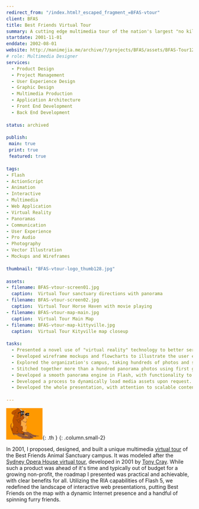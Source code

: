 ```yaml
---
redirect_from: "/index.html?_escaped_fragment_=BFAS-vtour"
client: BFAS  
title: Best Friends Virtual Tour  
summary: A cutting edge multimedia tour of the nation's largest "no kill" animal sanctuary, making use of 360&deg; panormas and audio/video clips in the 2002 era of Flash 5 and dial-up internet.
startdate: 2001-11-01
enddate: 2002-08-01  
website: http://manimejia.me/archive/?/projects/BFAS/assets/BFAS-Tour12
# role: Multimedia Designer 
services:
  - Product Design 
  - Project Management 
  - User Experience Design
  - Graphic Design
  - Multimedia Production
  - Application Architecture
  - Front End Development
  - Back End Development

status: archived

publish: 
 main: true 
 print: true
 featured: true

tags:
- Flash
- ActionScript
- Animation
- Interactive
- Multimedia
- Web Application
- Virtual Reality
- Panoramas
- Communication
- User Experience
- Pro Audio
- Photography
- Vector Illustration  
- Mockups and Wireframes

thumbnail: "BFAS-vtour-logo_thumb128.jpg"

assets:
- filename: BFAS-vtour-screen01.jpg
  caption:  Virtual Tour sanctuary directions with panorama
- filename: BFAS-vtour-screen02.jpg
  caption:  Virtual Tour Horse Haven with movie playing
- filename: BFAS-vtour-map-main.jpg
  caption:  Virtual Tour Main Map
- filename: BFAS-vtour-map-kittyville.jpg
  caption:  Virtual Tour Kityville map closeup

tasks: 
  - Presented a novel use of "virtual reality" technology to better serve the member base   of a national organization. Got the job.
  - Developed wireframe mockups and flowcharts to illustrate the user experience and   architecture of the project.
  - Explored the organization's campus, taking hundreds of photos and sound recordings to   support the project's panorama and multimedia requirements.
  - Stitched together more than a hundred panorama photos using first generation QTVR   software by Apple and lots of editing by hand.
  - Developed a smooth panorama engine in Flash, with functionality to embed links to other   media assets.
  - Developed a process to dynamically load media assets upon request.
  - Developed the whole presentation, with attention to scalable content management.

---
```


![animated icon used to represent a panorama on the map](/projects/BFAS/assets/BFAS-vtour-PairTurnSmall.gif){: .th } 
{: .column.small-2}

In 2001, I proposed, designed, and built a unique multimedia [virtual tour][BFVT] of the Best Friends Animal Sanctuary campus. It was modeled after the [Sydney Opera House virtual tour][SOVT], developed in 2001 by [Tony Cray][TDC]. While such a product was ahead of it's time and typically out of budget for a growing non-profit, the roadmap I presented was practical and achievable, with clear benefits for all. Utilizing the RIA capabilities of Flash 5, we redefined the landscape of interactive web presentations, putting Best Friends on the map with a dynamic Internet presence and a handful of spinning furry friends.


[BFVT]: /archive/?/projects/BFAS/assets/BFAS-Tour12 "Best Friends Virtual Tour archive website"
[BFAS]: http://bestfriends.org/
[SOVT]: http://web.archive.org/web/20040611140203/http:/www.sydneyoperahouse.com/sections/tours/virtual_tour/vrtour2.asp
[TDC]: http://tonydavidcray.com/
